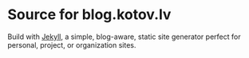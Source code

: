 # Source for blog.kotov.lv

Build with [Jekyll](https://jekyllrb.com/), a simple, blog-aware, static site generator perfect for personal, project, or organization sites. 
